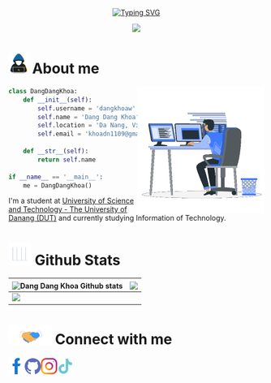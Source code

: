 <p align="center"><a href="https://git.io/typing-svg"><img src="https://readme-typing-svg.demolab.com?font=Fira+Code&duration=3500&pause=1000&color=18E532&size=30&center=true&width=500&height=70&lines=Hi+%2C+I'm+Dang+Dang+Khoa" alt="Typing SVG" /></a></p>

<p align="center"><a href="https://visitcount.itsvg.in">
  <img src="https://visitcount.itsvg.in/api?id=dangkhoaw&label=Profile%20Views&color=1&icon=2&pretty=true" />
</a></p>

# <img src="src/about_me.gif" width = 40px> About me

<picture><img align="right" src="src/Right_Side.gif" width = 250px></picture>

```python
class DangDangKhoa:
    def __init__(self):
        self.username = 'dangkhoaw'
        self.name = 'Dang Dang Khoa'
        self.location = 'Da Nang, Viet Nam'
        self.email = 'khoadn1109@gmail.com'

    def __str__(self):
        return self.name

if __name__ == '__main__':
    me = DangDangKhoa()
```


<p>I'm a student at <a href="https://www.facebook.com/bachkhoaDUT">University of Science and Technology - The University of Danang (DUT)</a> and currently studying Information of Technology.</p>

# <img src="src/Statistics.gif" width = 45px> Github Stats

<div align="center">
  <table>
    <thead>
      <tr>
        <th>
          <a>
            <img align="center" src="https://github-readme-stats.vercel.app/api?username=dangkhoaw&include_all_commits=true&count_private=true&show_icons=true&line_height=20&theme=tokyonight" alt="Dang Dang Khoa Github stats" />
          </a>
        </th>
        <th>
          <a>
            <img align="center" src="https://github-readme-stats.vercel.app/api/top-langs/?username=dangkhoaw&layout=compact&hide_progress=true&line_height=20&theme=tokyonight" />
          </a>
        </th>
      </tr>
    </thead>
    <tbody>
      <tr>
        <td colspan="2">
          <img src="https://github-readme-activity-graph.vercel.app/graph?username=dangkhoaw&theme=tokyo-night" />
        </td>
      </tr>
    </tbody>
  </table>
</div>

<!-- # 📌 Pin reponsitories

<a href="https://github.com/dangkhoaw/quan-ly-sinh-vien"><img align="center" src="https://github-readme-stats.vercel.app/api/pin/?username=dangkhoaw&repo=quan-ly-sinh-vien&theme=catppuccin_mocha&show_owner=false" alt="Quản lý sinh viên" /></a> | <a href="https://github.com/dangkhoaw/quan-ly-tiem-internet"><img align="center" src="https://github-readme-stats.vercel.app/api/pin/?username=dangkhoaw&repo=quan-ly-tiem-internet&theme=catppuccin_mocha&show_owner=false" /></a> -->

# <img src="src/handshake.gif" width = 85px> Connect with me

<p><a href = 'https://facebook.com/khoaw.dang'><img width = '32px' align= 'left' src="src/facebook-alt.svg"/></a>  
<a href = 'https://github.com/dangkhoaw'><img width = '32px' align= 'left' src="src/github.svg"/></a>            
<a href = 'https://www.instagram.com/_dang_khoaw_'><img width = '32px' align= 'left' src="src/instagram.svg"/></a>
<a href = 'https://www.tiktok.com/@dang.khoaw'><img width = '32px' align= 'left' src="src/tiktok.svg"/></a></p>

